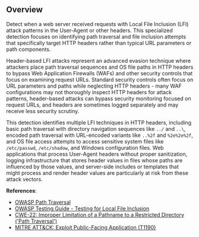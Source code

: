 ## Overview

Detect when a web server received requests with Local File Inclusion (LFI) attack patterns in the User-Agent or other headers. This specialized detection focuses on identifying path traversal and file inclusion attempts that specifically target HTTP headers rather than typical URL parameters or path components.

Header-based LFI attacks represent an advanced evasion technique where attackers place path traversal sequences and OS file paths in HTTP headers to bypass Web Application Firewalls (WAFs) and other security controls that focus on examining request URLs. Standard security controls often focus on URL parameters and paths while neglecting HTTP headers - many WAF configurations may not thoroughly inspect HTTP headers for attack patterns, header-based attacks can bypass security monitoring focused on request URLs, and headers are sometimes logged separately and may receive less security scrutiny.

This detection identifies multiple LFI techniques in HTTP headers, including basic path traversal with directory navigation sequences like `../` and `..\`, encoded path traversal with URL-encoded variants like `..%2f` and `%2e%2e%2f`, and OS file access attempts to access sensitive system files like `/etc/passwd`, `/etc/shadow`, and Windows configuration files. Web applications that process User-Agent headers without proper sanitization, logging infrastructure that stores header values in files whose paths are influenced by those values, and server-side includes or templates that might process and render header values are particularly at risk from these attack vectors.

**References**:
- [OWASP Path Traversal](https://owasp.org/www-community/attacks/Path_Traversal)
- [OWASP Testing Guide - Testing for Local File Inclusion](https://owasp.org/www-project-web-security-testing-guide/stable/4-Web_Application_Security_Testing/07-Input_Validation_Testing/11.1-Testing_for_Local_File_Inclusion.html)
- [CWE-22: Improper Limitation of a Pathname to a Restricted Directory ('Path Traversal')](https://cwe.mitre.org/data/definitions/22.html)
- [MITRE ATT&CK: Exploit Public-Facing Application (T1190)](https://attack.mitre.org/techniques/T1190/) 